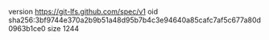 version https://git-lfs.github.com/spec/v1
oid sha256:3bf9744e370a2b9b51a48d95b7b4c3e94640a85cafc7af5c677a80d0963b1ce0
size 1244
